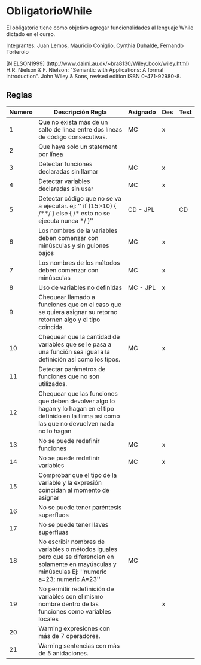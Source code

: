 # ObligatorioWhile

El obligatorio tiene como objetivo agregar funcionalidades al lenguaje While dictado en el curso. 

Integrantes: Juan Lemos, Mauricio Coniglio, Cynthia Duhalde, Fernando Torterolo

[NIELSON1999] (http://www.daimi.au.dk/~bra8130/Wiley_book/wiley.html)
H.R. Nielson & F. Nielson: "Semantic with Applications: A formal introduction". John Wiley & Sons, revised edition ISBN 0-471-92980-8.


## Reglas

| Numero | Descripción Regla                                                                                                                                     | Asignado | Des | Test |
|--------|-------------------------------------------------------------------------------------------------------------------------------------------------------|----------|-----|------|
| 1      | Que no exista más de un salto de línea entre dos líneas de código consecutivas.                                                                       | MC       | x   |      |
| 2      | Que haya solo un statement por línea                                                                                                                  |          |     |      |
| 3      | Detectar funciones declaradas sin llamar                                                                                                              | MC       | x   |      |
| 4      | Detectar variables declaradas sin usar                                                                                                                | MC       | x   |      |
| 5      | Detectar código que no se va a ejecutar. ej: '' if (15>10) { /\*\*/ } else { /\* esto no se ejecuta nunca \*/ }''                                     | CD - JPL   |     |  CD  |
| 6      | Los nombres de la variables deben comenzar con minúsculas y sin guiones bajos                                                                         | MC       | x   |      |
| 7      | Los nombres de los métodos deben comenzar con minúsculas                                                                                              | MC       | x   |      |
| 8      | Uso de variables no definidas                                                                                                                         | MC - JPL | x   |      |
| 9      | Chequear llamado a funciones que en el caso que se quiera asignar su retorno retornen algo y el tipo coincida.                                        |          |     |      |
| 10     | Chequear que la cantidad de variables que se le pasa a una función sea igual a la definición así como los tipos.                                      | MC       | x   |      |
| 11     | Detectar parámetros de funciones que no son utilizados.                                                                                               |          |     |      |
| 12     | Chequear que las funciones que deben devolver algo lo hagan y lo hagan en el tipo definido en la firma así como las que no devuelven nada no lo hagan |          |     |      |
| 13     | No se puede redefinir funciones                                                                                                                       | MC       | x   |      |
| 14     | No se puede redefinir variables                                                                                                                       | MC       | x   |      |
| 15     | Comprobar que el tipo de la variable y la expresión coincidan al momento de asignar                                                                   |          |     |      |
| 16     | No se puede tener paréntesis superfluos                                                                                                               |          |     |      |
| 17     | No se puede tener llaves superfluas                                                                                                                   |          |     |      |
| 18     | No escribir nombres de variables o métodos iguales pero que se diferencien en solamente en mayúsculas y minúsculas Ej: ''numeric a=23; numeric A=23'' | MC       |     |      |
| 19     | No permitir redefinición de variables con el mismo nombre dentro de las funciones como variables locales                                              |          | x   |      |
| 20     | Warning expresiones con más de 7 operadores.                                                                                                          |          |     |      |
| 21     | Warning sentencias con más de 5 anidaciones.                                                                                                          |          |     |      |

